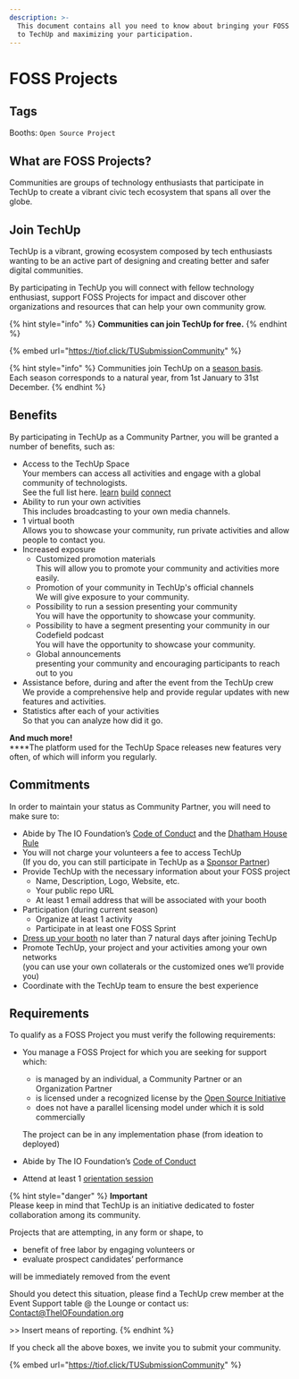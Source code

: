 ```yaml
---
description: >-
  This document contains all you need to know about bringing your FOSS Project
  to TechUp and maximizing your participation.
---
```


# FOSS Projects

## Tags

Booths: `Open Source Project`

## What are FOSS Projects?

Communities are groups of technology enthusiasts that participate in TechUp to create a vibrant civic tech ecosystem that spans all over the globe.

## Join TechUp

TechUp is a vibrant, growing ecosystem composed by tech enthusiasts wanting to be an active part of designing and creating better and safer digital communities.

By participating in TechUp you will connect with fellow technology enthusiast, support FOSS Projects for impact and discover other organizations and resources that can help your own community grow.

{% hint style="info" %}
**Communities can join TechUp for free.**
{% endhint %}

{% embed url="https://tiof.click/TUSubmissionCommunity" %}

{% hint style="info" %}
Communities join TechUp on a [season basis](../../about/seasons/).\
Each season corresponds to a natural year, from 1st January to 31st December.
{% endhint %}

## Benefits

By participating in TechUp as a Community Partner, you will be granted a number of benefits, such as:

* Access to the TechUp Space\
  Your members can access all activities and engage with a global community of technologists.\
  See the full list here. [learn](../../activities/learn/ "mention") [build](../../activities/build/ "mention") [connect](../../activities/connect/ "mention")
* Ability to run your own activities\
  This includes broadcasting to your own media channels.
* 1 virtual booth\
  Allows you to showcase your community, run private activities and allow people to contact you.
* Increased exposure
  * Customized promotion materials\
    This will allow you to promote your community and activities more easily.
  * Promotion of your community in TechUp's official channels\
    We will give exposure to your community.
  * Possibility to run a session presenting your community\
    You will have the opportunity to showcase your community.
  * Possibility to have a segment presenting your community in our Codefield podcast\
    You will have the opportunity to showcase your community.
  * Global announcements\
    presenting your community and encouraging participants to reach out to you
* Assistance before, during and after the event from the TechUp crew\
  We provide a comprehensive help and provide regular updates with new features and activities.
* Statistics after each of your activities\
  So that you can analyze how did it go.

**And much more!**\
****The platform used for the TechUp Space releases new features very often, of which will inform you regularly.

## Commitments

In order to maintain your status as Community Partner, you will need to make sure to:

* Abide by The IO Foundation’s [Code of Conduct](https://tiof.click/TIOFPolicyCoC) and the [Dhatham House Rule](../../about/introduction/dhatam-house-rule.md)
* You will not charge your volunteers a fee to access TechUp\
  (If you do, you can still participate in TechUp as a [Sponsor Partner](../sponsors/))
* Provide TechUp with the necessary information about your FOSS project
  * Name, Description, Logo, Website, etc.
  * Your public repo URL
  * At least 1 email address that will be associated with your booth
* Participation (during current season)
  * Organize at least 1 activity
  * Participate in at least one FOSS Sprint
* [Dress up your booth](https://help.airmeet.com/support/solutions/articles/82000443874-how-to-setup-booths-in-airmeet) no later than 7 natural days after joining TechUp
* Promote TechUp, your project and your activities among your own networks\
  (you can use your own collaterals or the customized ones we’ll provide you)
* Coordinate with the TechUp team to ensure the best experience

## Requirements

To qualify as a FOSS Project you must verify the following requirements:

*   You manage a FOSS Project for which you are seeking for support which:

    * is managed by an individual, a Community Partner or an Organization Partner
    * is licensed under a recognized license by the [Open Source Initiative](https://opensource.org/licenses)
    * does not have a parallel licensing model under which it is sold commercially

    The project can be in any implementation phase (from ideation to deployed)
* Abide by The IO Foundation’s [Code of Conduct](https://tiof.click/TIOFPolicyCoC)
* Attend at least 1 [orientation session](../../activities/tiof/orientation-sessions.md)

{% hint style="danger" %}
**Important**\
Please keep in mind that TechUp is an initiative dedicated to foster collaboration among its community.

Projects that are attempting, in any form or shape, to

* benefit of free labor by engaging volunteers or
* evaluate prospect candidates’ performance

will be immediately removed from the event



Should you detect this situation, please find a TechUp crew member at the Event Support table @ the Lounge or contact us: Contact@TheIOFoundation.org

\>> Insert means of reporting.
{% endhint %}

If you check all the above boxes, we invite you to submit your community.

{% embed url="https://tiof.click/TUSubmissionCommunity" %}
